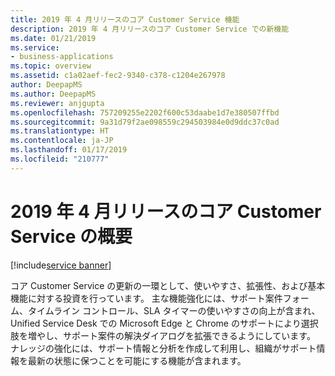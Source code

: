 ```yaml
---
title: 2019 年 4 月リリースのコア Customer Service 機能
description: 2019 年 4 月リリースのコア Customer Service での新機能
ms.date: 01/21/2019
ms.service:
- business-applications
ms.topic: overview
ms.assetid: c1a02aef-fec2-9340-c378-c1204e267978
author: DeepapMS
ms.author: DeepapMS
ms.reviewer: anjgupta
ms.openlocfilehash: 757209255e2202f600c53daabe1d7e380507ffbd
ms.sourcegitcommit: 9a31d79f2ae098559c294503984e0d9ddc37c0ad
ms.translationtype: HT
ms.contentlocale: ja-JP
ms.lasthandoff: 01/17/2019
ms.locfileid: "210777"
---
```

#  <a name="overview-of-core-customer-service-april-19-release"></a>2019 年 4 月リリースのコア Customer Service の概要
[!include[service banner](../../includes/service.md)]



<!--This intro should be written for core customer service areas. Right now it has information about omni-channel.-->

コア Customer Service の更新の一環として、使いやすさ、拡張性、および基本機能に対する投資を行っています。 主な機能強化には、サポート案件フォーム、タイムライン コントロール、SLA タイマーの使いやすさの向上が含まれ、Unified Service Desk での Microsoft Edge と Chrome のサポートにより選択肢を増やし、サポート案件の解決ダイアログを拡張できるようにしています。 ナレッジの強化には、サポート情報と分析を作成して利用し、組織がサポート情報を最新の状態に保つことを可能にする機能が含まれます。

